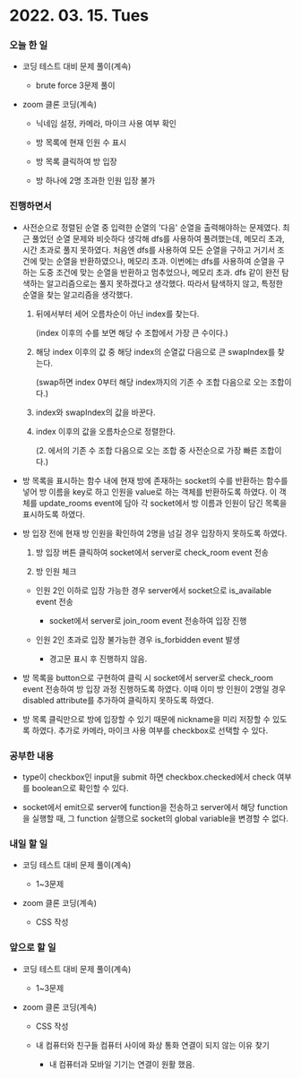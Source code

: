# 2022. 03. 15. Tues

### 오늘 한 일

- 코딩 테스트 대비 문제 풀이(계속)

  - brute force 3문제 풀이

- zoom 클론 코딩(계속)

  - 닉네임 설정, 카메라, 마이크 사용 여부 확인

  - 방 목록에 현재 인원 수 표시

  - 방 목록 클릭하여 방 입장

  - 방 하나에 2명 초과한 인원 입장 불가

### 진행하면서

- 사전순으로 정렬된 순열 중 입력한 순열의 '다음' 순열을 출력해야하는 문제였다. 최근 풀었던 순열 문제와 비슷하다 생각해 dfs를 사용하여 풀려했는데, 메모리 초과, 시간 초과로 풀지 못하였다. 처음엔 dfs를 사용하여 모든 순열을 구하고 거기서 조건에 맞는 순열을 반환하였으나, 메모리 초과. 이번에는 dfs를 사용하여 순열을 구하는 도중 조건에 맞는 순열을 반환하고 멈추었으나, 메모리 초과. dfs 같이 완전 탐색하는 알고리즘으로는 풀지 못하겠다고 생각했다. 따라서 탐색하지 않고, 특정한 순열을 찾는 알고리즘을 생각했다.

  1. 뒤에서부터 세어 오름차순이 아닌 index를 찾는다.

     (index 이후의 수를 보면 해당 수 조합에서 가장 큰 수이다.)

  2. 해당 index 이후의 값 중 해당 index의 순열값 다음으로 큰 swapIndex를 찾는다.

     (swap하면 index 0부터 해당 index까지의 기존 수 조합 다음으로 오는 조합이다.)

  3. index와 swapIndex의 값을 바꾼다.

  4. index 이후의 값을 오름차순으로 정렬한다.

     (2. 에서의 기존 수 조합 다음으로 오는 조합 중 사전순으로 가장 빠른 조합이다.)

- 방 목록을 표시하는 함수 내에 현재 방에 존재하는 socket의 수를 반환하는 함수를 넣어 방 이름을 key로 하고 인원을 value로 하는 객체를 반환하도록 하였다. 이 객체를 update_rooms event에 담아 각 socket에서 방 이름과 인원이 담긴 목록을 표시하도록 하였다.

- 방 입장 전에 현재 방 인원을 확인하여 2명을 넘길 경우 입장하지 못하도록 하였다.

  1. 방 입장 버튼 클릭하여 socket에서 server로 check_room event 전송

  2. 방 인원 체크

  - 인원 2인 이하로 입장 가능한 경우 server에서 socket으로 is_available event 전송

    - socket에서 server로 join_room event 전송하여 입장 진행

  - 인원 2인 초과로 입장 불가능한 경우 is_forbidden event 발생

    - 경고문 표시 후 진행하지 않음.

- 방 목록을 button으로 구현하여 클릭 시 socket에서 server로 check_room event 전송하여 방 입장 과정 진행하도록 하였다. 이때 이미 방 인원이 2명일 경우 disabled attribute를 추가하여 클릭하지 못하도록 하였다.

- 방 목록 클릭만으로 방에 입장할 수 있기 때문에 nickname을 미리 저장할 수 있도록 하였다. 추가로 카메라, 마이크 사용 여부를 checkbox로 선택할 수 있다.

### 공부한 내용

- type이 checkbox인 input을 submit 하면 checkbox.checked에서 check 여부를 boolean으로 확인할 수 있다.

- socket에서 emit으로 server에 function을 전송하고 server에서 해당 function을 실행할 때, 그 function 실행으로 socket의 global variable을 변경할 수 없다.

### 내일 할 일

- 코딩 테스트 대비 문제 풀이(계속)

  - 1~3문제

- zoom 클론 코딩(계속)

  - CSS 작성

### 앞으로 할 일

- 코딩 테스트 대비 문제 풀이(계속)

  - 1~3문제

- zoom 클론 코딩(계속)

  - CSS 작성

  - 내 컴퓨터와 친구들 컴퓨터 사이에 화상 통화 연결이 되지 않는 이유 찾기

    - 내 컴퓨터과 모바일 기기는 연결이 원활 했음.

<br><br>
